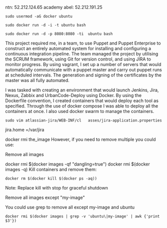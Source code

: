 ntn: 52.212.124.65
academy
abel: 52.212.191.25

	sudo usermod -aG docker ubuntu

	sudo docker run -d -i -t ubuntu bash

	sudo docker run -d -p 8080:8080 -ti  ubuntu bash


This project required me, in a team, to use Puppet and Puppet Enterprise to construct an entirely automated system for installing and configuring a continuous integration pipeline. The team managed the project by utilising the SCRUM framework, using Git for version control, and using JIRA to monitor progress. By using vagrant, I set up a number of servers that would automatically communicate with a puppet master and carry out puppet runs at scheduled intervals. The generation and signing of the certificates by the master was all fully automated. 

I was tasked with creating an environment that would launch Jenkins, Jira, Nexus, Zabbix and UrbanCode-Deploy using Docker. By using the Dockerfile convention, I created containers that would deploy each tool as specified. Through the use of docker compose I was able to deploy all the containers at once. I also used docker swarm to manage the containers. 

	sudo vim atlassian-jira/WEB-INF/cl   asses/jira-application.properties

jira.home =/var/jira 

docker rmi the_image
However, if you need to remove multiple you could use:

Remove all images

  docker rmi $(docker images -qf "dangling=true")
  docker rmi $(docker images -q)
Kill containers and remove them:

  	docker rm $(docker kill $(docker ps -aq))
Note: Replace kill with stop for graceful shutdown

Remove all images except "my-image"

You could use grep to remove all except my-image and ubuntu

  	docker rmi $(docker images | grep -v 'ubuntu\|my-image' | awk {'print $3'})
